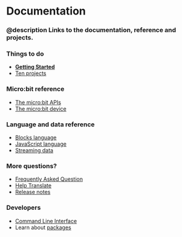 # Documentation

### @description Links to the documentation, reference and projects.

### Things to do

* **[Getting Started](/getting-started)**
* [Ten projects](/projects)

### Micro:bit reference

* [The micro:bit APIs](/reference)
* [The micro:bit device](/device)

### Language and data reference

* [Blocks language](/blocks)
* [JavaScript language](/javascript)
* [Streaming data](/streaming)

### More questions?

* [Frequently Asked Question](/faq)
* [Help Translate](/translate)
* [Release notes](/release-notes)

### Developers

* [Command Line Interface](/cli)
* Learn about [packages](/packages)

